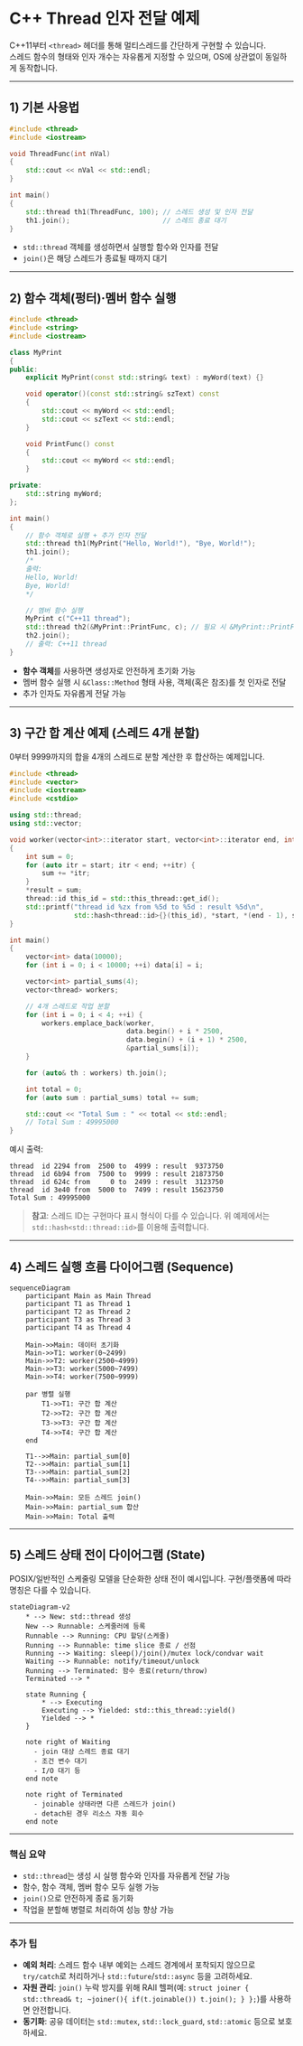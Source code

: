 # C++ Thread 인자 전달 예제

C++11부터 `<thread>` 헤더를 통해 멀티스레드를 간단하게 구현할 수 있습니다.  
스레드 함수의 형태와 인자 개수는 자유롭게 지정할 수 있으며, OS에 상관없이 동일하게 동작합니다.

---

## 1) 기본 사용법

```cpp
#include <thread>
#include <iostream>

void ThreadFunc(int nVal)
{
    std::cout << nVal << std::endl;
}

int main()
{
    std::thread th1(ThreadFunc, 100); // 스레드 생성 및 인자 전달
    th1.join();                       // 스레드 종료 대기
}
```

- `std::thread` 객체를 생성하면서 실행할 함수와 인자를 전달
- `join()`은 해당 스레드가 종료될 때까지 대기

---

## 2) 함수 객체(펑터)·멤버 함수 실행

```cpp
#include <thread>
#include <string>
#include <iostream>

class MyPrint
{
public:
    explicit MyPrint(const std::string& text) : myWord(text) {}

    void operator()(const std::string& szText) const
    {
        std::cout << myWord << std::endl;
        std::cout << szText << std::endl;
    }

    void PrintFunc() const
    {
        std::cout << myWord << std::endl;
    }

private:
    std::string myWord;
};

int main()
{
    // 함수 객체로 실행 + 추가 인자 전달
    std::thread th1(MyPrint("Hello, World!"), "Bye, World!");
    th1.join();
    /*
    출력:
    Hello, World!
    Bye, World!
    */

    // 멤버 함수 실행
    MyPrint c("C++11 thread");
    std::thread th2(&MyPrint::PrintFunc, c); // 필요 시 &MyPrint::PrintFunc, std::ref(c) 가능
    th2.join();
    // 출력: C++11 thread
}
```

- **함수 객체**를 사용하면 생성자로 안전하게 초기화 가능
- 멤버 함수 실행 시 `&Class::Method` 형태 사용, 객체(혹은 참조)를 첫 인자로 전달
- 추가 인자도 자유롭게 전달 가능

---

## 3) 구간 합 계산 예제 (스레드 4개 분할)

0부터 9999까지의 합을 4개의 스레드로 분할 계산한 후 합산하는 예제입니다.

```cpp
#include <thread>
#include <vector>
#include <iostream>
#include <cstdio>

using std::thread;
using std::vector;

void worker(vector<int>::iterator start, vector<int>::iterator end, int* result)
{
    int sum = 0;
    for (auto itr = start; itr < end; ++itr) {
        sum += *itr;
    }
    *result = sum;
    thread::id this_id = std::this_thread::get_id();
    std::printf("thread id %zx from %5d to %5d : result %5d\n",
                std::hash<thread::id>{}(this_id), *start, *(end - 1), sum);
}

int main()
{
    vector<int> data(10000);
    for (int i = 0; i < 10000; ++i) data[i] = i;

    vector<int> partial_sums(4);
    vector<thread> workers;

    // 4개 스레드로 작업 분할
    for (int i = 0; i < 4; ++i) {
        workers.emplace_back(worker,
                             data.begin() + i * 2500,
                             data.begin() + (i + 1) * 2500,
                             &partial_sums[i]);
    }

    for (auto& th : workers) th.join();

    int total = 0;
    for (auto sum : partial_sums) total += sum;

    std::cout << "Total Sum : " << total << std::endl;
    // Total Sum : 49995000
}
```

예시 출력:
```
thread  id 2294 from  2500 to  4999 : result  9373750
thread  id 6b94 from  7500 to  9999 : result 21873750
thread  id 624c from     0 to  2499 : result  3123750
thread  id 3e40 from  5000 to  7499 : result 15623750
Total Sum : 49995000
```

> **참고**: 스레드 ID는 구현마다 표시 형식이 다를 수 있습니다. 위 예제에서는 `std::hash<std::thread::id>`를 이용해 출력합니다.

---

## 4) 스레드 실행 흐름 다이어그램 (Sequence)


```mermaid
sequenceDiagram
    participant Main as Main Thread
    participant T1 as Thread 1
    participant T2 as Thread 2
    participant T3 as Thread 3
    participant T4 as Thread 4

    Main->>Main: 데이터 초기화
    Main->>T1: worker(0~2499)
    Main->>T2: worker(2500~4999)
    Main->>T3: worker(5000~7499)
    Main->>T4: worker(7500~9999)

    par 병렬 실행
        T1->>T1: 구간 합 계산
        T2->>T2: 구간 합 계산
        T3->>T3: 구간 합 계산
        T4->>T4: 구간 합 계산
    end

    T1-->>Main: partial_sum[0]
    T2-->>Main: partial_sum[1]
    T3-->>Main: partial_sum[2]
    T4-->>Main: partial_sum[3]

    Main->>Main: 모든 스레드 join()
    Main->>Main: partial_sum 합산
    Main->>Main: Total 출력
```

---

## 5) 스레드 상태 전이 다이어그램 (State)

POSIX/일반적인 스케줄링 모델을 단순화한 상태 전이 예시입니다. 구현/플랫폼에 따라 명칭은 다를 수 있습니다.

```mermaid
stateDiagram-v2
    * --> New: std::thread 생성
    New --> Runnable: 스케줄러에 등록
    Runnable --> Running: CPU 할당(스케줄)
    Running --> Runnable: time slice 종료 / 선점
    Running --> Waiting: sleep()/join()/mutex lock/condvar wait
    Waiting --> Runnable: notify/timeout/unlock
    Running --> Terminated: 함수 종료(return/throw)
    Terminated --> *

    state Running {
        * --> Executing
        Executing --> Yielded: std::this_thread::yield()
        Yielded --> *
    }

    note right of Waiting
      - join 대상 스레드 종료 대기
      - 조건 변수 대기
      - I/O 대기 등
    end note

    note right of Terminated
      - joinable 상태라면 다른 스레드가 join()
      - detach된 경우 리소스 자동 회수
    end note
```

---

### 핵심 요약
- `std::thread`는 생성 시 실행 함수와 인자를 자유롭게 전달 가능
- 함수, 함수 객체, 멤버 함수 모두 실행 가능
- `join()`으로 안전하게 종료 동기화
- 작업을 분할해 병렬로 처리하여 성능 향상 가능

---

### 추가 팁
- **예외 처리**: 스레드 함수 내부 예외는 스레드 경계에서 포착되지 않으므로 `try/catch`로 처리하거나 `std::future`/`std::async` 등을 고려하세요.
- **자원 관리**: `join()` 누락 방지를 위해 RAII 헬퍼(예: `struct joiner { std::thread& t; ~joiner(){ if(t.joinable()) t.join(); } };`)를 사용하면 안전합니다.
- **동기화**: 공유 데이터는 `std::mutex`, `std::lock_guard`, `std::atomic` 등으로 보호하세요.
